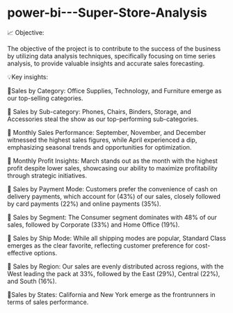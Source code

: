 # power-bi---Super-Store-Analysis
📈 Objective:

The objective of the project is to contribute to the success of the business by utilizing data analysis techniques, specifically focusing on time series analysis, to provide valuable insights and accurate sales forecasting.

💡Key insights:

📌Sales by Category: Office Supplies, Technology, and Furniture emerge as our top-selling categories.

📌 Sales by Sub-category: Phones, Chairs, Binders, Storage, and Accessories steal the show as our top-performing sub-categories.

📌 Monthly Sales Performance: September, November, and December witnessed the highest sales figures, while April experienced a dip, emphasizing seasonal trends and opportunities for optimization.

📌 Monthly Profit Insights: March stands out as the month with the highest profit despite lower sales, showcasing our ability to maximize profitability through strategic initiatives.

📌 Sales by Payment Mode: Customers prefer the convenience of cash on delivery payments, which account for (43%) of our sales, closely followed by card payments (22%) and online payments (35%).

📌 Sales by Segment: The Consumer segment dominates with 48% of our sales, followed by Corporate (33%) and Home Office (19%).

📌 Sales by Ship Mode: While all shipping modes are popular, Standard Class emerges as the clear favorite, reflecting customer preference for cost-effective options.

📌 Sales by Region: Our sales are evenly distributed across regions, with the West leading the pack at 33%, followed by the East (29%), Central (22%), and South (16%).

📌Sales by States: California and New York emerge as the frontrunners in terms of sales performance.
